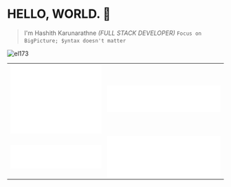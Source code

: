 # HELLO, WORLD. 👋

> I'm Hashith Karunarathne *(FULL STACK DEVELOPER)* `Focus on BigPicture; $yntax doesn't matter`

<p align="left"> <img src="https://komarev.com/ghpvc/?username=el173&color=brightgreen" alt="el173" /> </p>

<table>
  <tr>
    <td><img align="center" src="/github-metrics.svg" alt="el173" width="300"></td>
    <td><img align="center" src="/metrics.plugin.repositories.svg" alt="el173" width="500"></td>
  </tr>
  <tr>
    <td><img align="center" src="/metrics.plugin.languages.svg" alt="el173" width="400"></td>
    <td><img align="center" src="/metrics.plugin.stargazers.svg" alt="el173" width="400"></td> 
  </tr>
</table>


[//]: <img align="left" width="50%" src="https://github-readme-stats.vercel.app/api?username=el173&show_icons=true&theme=dracula" alt="el173" />
 
[//]: <img align="right" style="float:right;" width="45%" src="https://github-readme-stats.vercel.app/api/top-langs/?username=el173&layout=compact&theme=dracula" alt="el173" />
